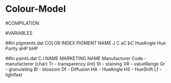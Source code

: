 # Colour-Model

#COMPILATION

#VARIABLES

##in pigments.dat
COLOR
INDEX
PIGMENT
NAME
J
C
aC
bC
HueAngle
Hue
Purity
aHP
bHP

##in paints.dat
C.I.NAME
MARKETING NAME
Manufacturer
Code - manufacterer (char)
Tr - transparency (int)
St - staining 
VR - valueRange
Gr - granulating 
Bl - blossom
Df - Diffusion
HA - HueAngle
HS - HueShift
Lf - lightfast
